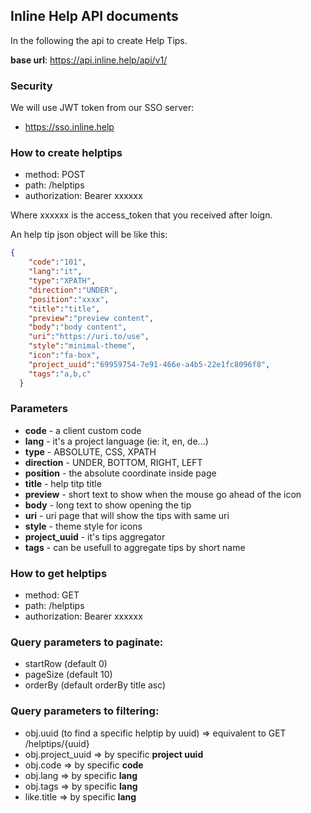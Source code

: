 ## Inline Help API documents

In the following the api to create Help Tips.

**base url**: https://api.inline.help/api/v1/

### Security

We will use JWT token from our SSO server:
- https://sso.inline.help


### How to create helptips
- method: POST 
- path: /helptips
- authorization: Bearer xxxxxx

Where xxxxxx is the access_token that you received after loign.


An help tip json object will be like this:

```json
{
    "code":"101",
    "lang":"it",
    "type":"XPATH",
    "direction":"UNDER",
    "position":"xxxx",
    "title":"title",
    "preview":"preview content",
    "body":"body content",
    "uri":"https://uri.to/use",
    "style":"minimal-theme",
    "icon":"fa-box",
    "project_uuid":"69959754-7e91-466e-a4b5-22e1fc8096f8",
    "tags":"a,b,c"
  }
```

### Parameters

- **code** - a client custom code
- **lang** - it's a project language (ie: it, en, de...)
- **type** - ABSOLUTE, CSS, XPATH
- **direction** - UNDER, BOTTOM, RIGHT, LEFT
- **position** - the absolute coordinate inside page
- **title** - help titp title
- **preview** - short text to show when the mouse go ahead of the icon
- **body** - long text to show opening the tip
- **uri** - uri page that will show the tips with same uri
- **style** - theme style for icons
- **project_uuid** - it's tips aggregator
- **tags** - can be usefull to aggregate tips by short name


### How to get helptips
- method: GET 
- path: /helptips
- authorization: Bearer xxxxxx

### Query parameters to paginate:
- startRow (default 0)
- pageSize (default 10)
- orderBy (default orderBy title asc)

### Query parameters to filtering:
- obj.uuid (to find a specific helptip by uuid) => equivalent to GET /helptips/{uuid}
- obj.project_uuid => by specific **project uuid**
- obj.code  => by specific **code**
- obj.lang => by specific **lang**
- obj.tags => by specific **lang**
- like.title => by specific **lang**

